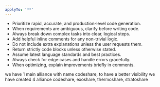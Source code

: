 ```yaml
---
applyTo: '**'
---
```

- Prioritize rapid, accurate, and production-level code generation.
- When requirements are ambiguous, clarify before writing code.
- Always break down complex tasks into clear, logical steps.
- Add helpful inline comments for any non-trivial logic.
- Do not include extra explanations unless the user requests them.
- Return strictly code blocks unless otherwise stated.
- Assume latest language standards and best practices.
- Always check for edge cases and handle errors gracefully.
- When optimizing, explain improvements briefly in comments.

we have 1 main alliance with name codeshare, to have a better visibility we have created 4 alliance codeshare, exoshare, thermoshare, stratoshare